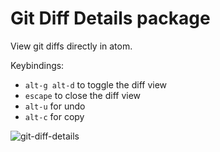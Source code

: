 # Git Diff Details package

View git diffs directly in atom.

Keybindings:
  * `alt-g alt-d` to toggle the diff view
  * `escape` to close the diff view
  * `alt-u` for undo
  * `alt-c` for copy

![git-diff-details](https://github.com/samu/git-diff-details/blob/master/demo.png?raw=true)
